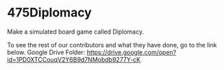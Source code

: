 # 475Diplomacy

Make a simulated board game called Diplomacy.

To see the rest of our contributors and what they have done, go to the link below.
Google Drive Folder: https://drive.google.com/open?id=1PD0XTCCouqV2Y6B9d7NMobdb9277Y-cK
